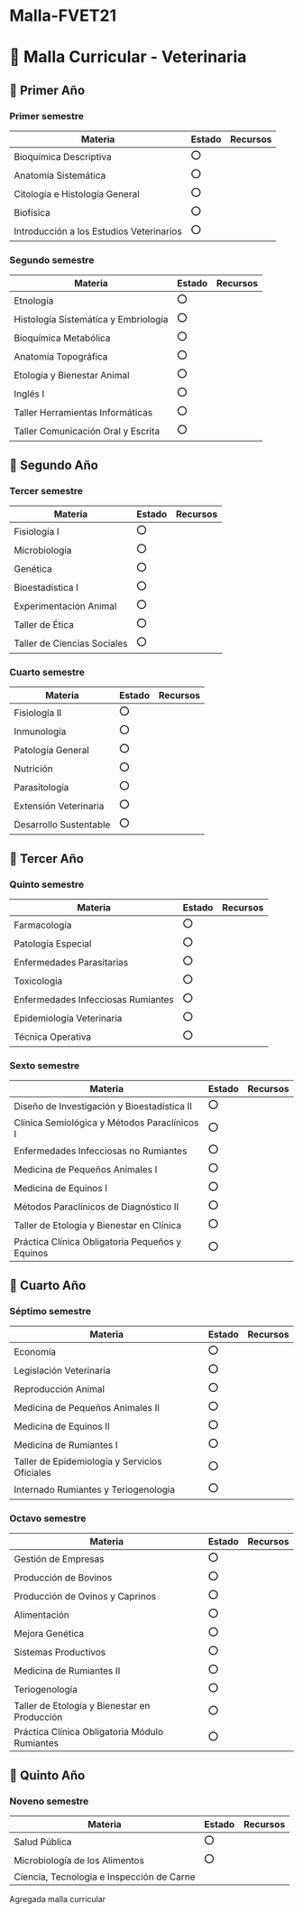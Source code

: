 # Malla-FVET21
# 🐾 Malla Curricular - Veterinaria

## 📅 Primer Año

### Primer semestre
| Materia                                  | Estado | Recursos |
|------------------------------------------|--------|----------|
| Bioquímica Descriptiva                   | ⭕      |          |
| Anatomía Sistemática                     | ⭕      |          |
| Citología e Histología General           | ⭕      |          |
| Biofísica                                | ⭕      |          |
| Introducción a los Estudios Veterinarios | ⭕      |          |

### Segundo semestre
| Materia                                     | Estado | Recursos |
|---------------------------------------------|--------|----------|
| Etnología                                   | ⭕      |          |
| Histología Sistemática y Embriología        | ⭕      |          |
| Bioquímica Metabólica                       | ⭕      |          |
| Anatomía Topográfica                        | ⭕      |          |
| Etología y Bienestar Animal                 | ⭕      |          |
| Inglés I                                    | ⭕      |          |
| Taller Herramientas Informáticas            | ⭕      |          |
| Taller Comunicación Oral y Escrita          | ⭕      |          |

## 📅 Segundo Año

### Tercer semestre
| Materia                  | Estado | Recursos |
|--------------------------|--------|----------|
| Fisiología I             | ⭕      |          |
| Microbiología            | ⭕      |          |
| Genética                 | ⭕      |          |
| Bioestadística I         | ⭕      |          |
| Experimentación Animal   | ⭕      |          |
| Taller de Ética          | ⭕      |          |
| Taller de Ciencias Sociales | ⭕   |          |

### Cuarto semestre
| Materia                  | Estado | Recursos |
|--------------------------|--------|----------|
| Fisiología II            | ⭕      |          |
| Inmunología              | ⭕      |          |
| Patología General        | ⭕      |          |
| Nutrición                | ⭕      |          |
| Parasitología            | ⭕      |          |
| Extensión Veterinaria    | ⭕      |          |
| Desarrollo Sustentable   | ⭕      |          |

## 📅 Tercer Año

### Quinto semestre
| Materia                          | Estado | Recursos |
|----------------------------------|--------|----------|
| Farmacología                     | ⭕      |          |
| Patología Especial               | ⭕      |          |
| Enfermedades Parasitarias        | ⭕      |          |
| Toxicología                      | ⭕      |          |
| Enfermedades Infecciosas Rumiantes | ⭕   |          |
| Epidemiología Veterinaria        | ⭕      |          |
| Técnica Operativa                | ⭕      |          |

### Sexto semestre
| Materia                                               | Estado | Recursos |
|--------------------------------------------------------|--------|----------|
| Diseño de Investigación y Bioestadística II           | ⭕      |          |
| Clínica Semiológica y Métodos Paraclínicos I          | ⭕      |          |
| Enfermedades Infecciosas no Rumiantes                 | ⭕      |          |
| Medicina de Pequeños Animales I                       | ⭕      |          |
| Medicina de Equinos I                                 | ⭕      |          |
| Métodos Paraclínicos de Diagnóstico II                | ⭕      |          |
| Taller de Etología y Bienestar en Clínica             | ⭕      |          |
| Práctica Clínica Obligatoria Pequeños y Equinos       | ⭕      |          |

## 📅 Cuarto Año

### Séptimo semestre
| Materia                                      | Estado | Recursos |
|----------------------------------------------|--------|----------|
| Economía                                     | ⭕      |          |
| Legislación Veterinaria                      | ⭕      |          |
| Reproducción Animal                          | ⭕      |          |
| Medicina de Pequeños Animales II             | ⭕      |          |
| Medicina de Equinos II                       | ⭕      |          |
| Medicina de Rumiantes I                      | ⭕      |          |
| Taller de Epidemiología y Servicios Oficiales| ⭕      |          |
| Internado Rumiantes y Teriogenología         | ⭕      |          |

### Octavo semestre
| Materia                                              | Estado | Recursos |
|-------------------------------------------------------|--------|----------|
| Gestión de Empresas                                   | ⭕      |          |
| Producción de Bovinos                                 | ⭕      |          |
| Producción de Ovinos y Caprinos                       | ⭕      |          |
| Alimentación                                          | ⭕      |          |
| Mejora Genética                                       | ⭕      |          |
| Sistemas Productivos                                  | ⭕      |          |
| Medicina de Rumiantes II                              | ⭕      |          |
| Teriogenología                                        | ⭕      |          |
| Taller de Etología y Bienestar en Producción          | ⭕      |          |
| Práctica Clínica Obligatoria Módulo Rumiantes         | ⭕      |          |

## 📅 Quinto Año

### Noveno semestre
| Materia                                                      | Estado | Recursos |
|----------------------------------------------------------------|--------|----------|
| Salud Pública                                                  | ⭕      |          |
| Microbiología de los Alimentos                                 | ⭕      |          |
| Ciencia, Tecnología e Inspección de Carne
Agregada malla curricular
